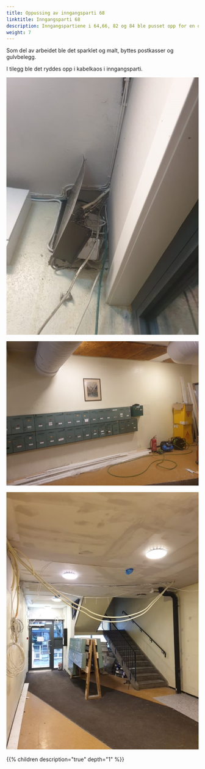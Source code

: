 ```yaml
---
title: Oppussing av inngangsparti 68
linktitle: Inngangsparti 68
description: Inngangspartiene i 64,66, 82 og 84 ble pusset opp for en del år siden. I sammenheng med fasadeoppussingen pusses inngangspartiet i 68 opp.
weight: 7
---
```


Som del av arbeidet ble det sparklet og malt, byttes postkasser og gulvbelegg. 

I tilegg ble det ryddes opp i kabelkaos i inngangsparti.

![Inngangsparti](20201210_100448.jpg)

![Inngangsparti](20201210_115244.jpg)

![Inngangsparti](20201212_105125.jpg)

{{% children description="true" depth="1" %}}
